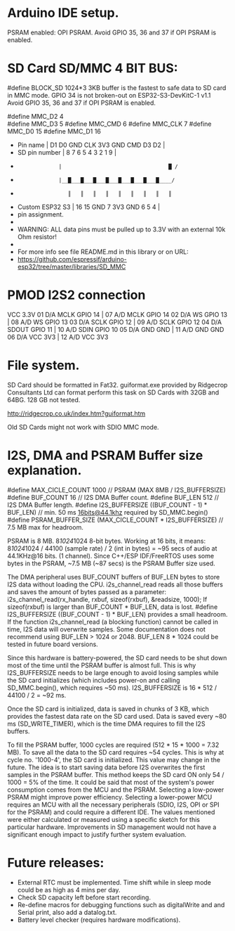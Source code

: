 # Arduino IDE setup.
  PSRAM enabled: OPI PSRAM.
  Avoid GPIO 35, 36 and 37 if OPI PSRAM is enabled.
#

# SD Card SD/MMC 4 BIT BUS:
  #define BLOCK_SD 1024*3
  3KB buffer is the fastest to safe data to SD card in MMC mode.
  GPIO 34 is not broken-out on ESP32-S3-DevKitC-1 v1.1
  Avoid GPIO 35, 36 and 37 if OPI PSRAM is enabled.

  #define MMC_D2 4  
  #define MMC_D3 5
  #define MMC_CMD 6
  #define MMC_CLK 7
  #define MMC_D0 15
  #define MMC_D1 16

  * Pin name         | D1  D0  GND CLK 3V3 GND CMD D3  D2  |
  * SD pin number    |  8   7   6   5   4   3   2   1   9  |
  *                  |                                  █ /
  *                  |__█___█___█___█___█___█___█___█____/
  *                     ║   ║   ║   ║   ║   ║   ║   ║   ║
  * Custom ESP32 S3  |  16  15  GND 7   3V3 GND 6   5   4  |
  * pin assignment.
  *
  * WARNING: ALL data pins must be pulled up to 3.3V with an external 10k Ohm resistor!
  *
  *    For more info see file README.md in this library or on URL:
  *    https://github.com/espressif/arduino-esp32/tree/master/libraries/SD_MMC
#

# PMOD I2S2 connection
  VCC 3.3V
  01   D/A MCLK     GPIO 14   |   07   A/D MCLK     GPIO 14
  02   D/A WS       GPIO 13   |   08   A/D WS       GPIO 13
  03   D/A SCLK     GPIO 12   |   09   A/D SCLK     GPIO 12
  04   D/A SDOUT    GPIO 11   |   10   A/D SDIN     GPIO 10
  05   D/A GND      GND       |   11   A/D GND      GND
  06   D/A VCC      3V3       |   12   A/D VCC      3V3
#

# File system.
 SD Card should be formatted in Fat32. guiformat.exe provided by Ridgecrop Consultants Ltd can format perform this task 
 on SD Cards with 32GB and 64BG. 128 GB not tested.

 http://ridgecrop.co.uk/index.htm?guiformat.htm
 
 Old SD Cards might not work with SDIO MMC mode.
#

# I2S, DMA and PSRAM Buffer size explanation.

  #define MAX_CICLE_COUNT 1000                                  // PSRAM (MAX 8MB / I2S_BUFFERSIZE)
  #define BUF_COUNT 16                                          // I2S DMA Buffer count.
  #define BUF_LEN 512                                           // I2S DMA Buffer length.
  #define I2S_BUFFERSIZE ((BUF_COUNT - 1) * BUF_LEN)            // min. 50 ms 16bits@44.1khz required by SD_MMC.begin()
  #define PSRAM_BUFFER_SIZE (MAX_CICLE_COUNT * I2S_BUFFERSIZE)  // 7.5 MB max for headroom.

  PSRAM is 8 MB. 8*1024*1024 8-bit bytes.
  Working at 16 bits, it means:
  8*1024*1024 / 44100 (sample rate) / 2 (int in bytes) = ~95 secs of audio at 44.1KHz@16 bits. (1 channel).
  Since C++/ESP IDF/FreeRTOS uses some bytes in the PSRAM, ~7.5 MB  (~87 secs) is the PSRAM Buffer size used.
  
  The DMA peripheral uses BUF_COUNT buffers of BUF_LEN bytes to store I2S data without loading the CPU.
  i2s_channel_read reads all those buffers and saves the amount of bytes passed as a parameter:
  i2s_channel_read(rx_handle, rxbuf, sizeof(rxbuf), &readsize, 1000);
  If sizeof(rxbuf) is larger than BUF_COUNT * BUF_LEN, data is lost.
  #define I2S_BUFFERSIZE ((BUF_COUNT - 1) * BUF_LEN) provides a small headroom. If the function 
  i2s_channel_read (a blocking function) cannot be called in time, I2S data will overwrite samples.
  Some documentation does not recommend using BUF_LEN > 1024 or 2048.
  BUF_LEN 8 * 1024 could be tested in future board versions.

  Since this hardware is battery-powered, the SD card needs to be shut down most of the time until the PSRAM buffer 
  is almost full. This is why I2S_BUFFERSIZE needs to be large enough to avoid losing samples while the SD
  card initializes (which includes power-on and calling SD_MMC.begin(), which requires ~50 ms).
  I2S_BUFFERSIZE is 16 * 512 / 44100 / 2 = ~92 ms.

  Once the SD card is initialized, data is saved in chunks of 3 KB, which provides the fastest data rate on
  the SD card used. Data is saved every ~80 ms (SD_WRITE_TIMER), which is the time DMA requires to fill the I2S buffers.

  To fill the PSRAM buffer, 1000 cycles are required (512 * 15 * 1000 = 7.32 MB).
  To save all the data to the SD card requires ~54 cycles.
  This is why at cycle no. '1000-4', the SD card is initialized. This value may change in the future.
  The idea is to start saving data before I2S overwrites the first samples in the PSRAM buffer.
  This method keeps the SD card ON only 54 / 1000 = 5% of the time.
  It could be said that most of the system's power consumption comes from the MCU and the PSRAM.
  Selecting a low-power PSRAM might improve power efficiency.
  Selecting a lower-power MCU requires an MCU with all the necessary peripherals (SDIO, I2S, OPI or SPI for the
  PSRAM) and could require a different IDE.
  The values mentioned were either calculated or measured using a specific sketch for this particular hardware.
  Improvements in SD management would not have a significant enough impact to justify further system evaluation.
#

# Future releases:
  - External RTC must be implemented. Time shift while in sleep mode could be as high as 4 mins per day.
  - Check SD capacity left before start recording.
  - Re-define macros for debugging functions such as digitalWrite and and Serial print, also add a datalog.txt.
  - Battery level checker (requires hardware modifications).
#

